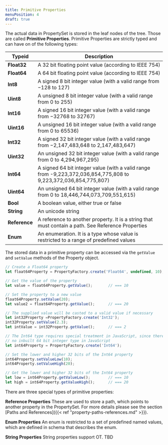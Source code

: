 ```yaml
---
title: Primitive Properties
menuPosition: 4
draft: true
---
```


The actual data in PropertySet is stored in the leaf nodes of the tree. Those are called **Primitive Properties**.
Primitive Properties are strictly typed and can have on of the following types:


|    Typeid     |  Description  |
|---------------|---------------|
| **Float32**   |   A 32 bit floating point value (according to IEEE 754) |
| **Float64**   |  A 64 bit floating point value (according to IEEE 754) |
| **Int8**      | A signed 8 bit integer value (with a valid range from −128 to 127) |
| **Uint8**     | A unsigned 8 bit integer value (with a valid range from 0 to 255) |
| **Int16**     | A signed 16 bit integer value (with a valid range from −32768 to 32767) |
| **Uint16**    | A unsigned 16 bit integer value (with a valid range from 0 to 65536) |
| **Int32**     | A signed 32 bit integer value (with a valid range from −2,147,483,648 to 2,147,483,647) |
| **Uint32**    | An unsigned 32 bit integer value (with a valid range from 0 to 4,294,967,295) |
| **Int64**     | A signed 64 bit integer value (with a valid range from -9,223,372,036,854,775,808 to 9,223,372,036,854,775,807) |
| **Uint64**    | An unsigned 64 bit integer value (with a valid range from 0 to 18,446,744,073,709,551,615) |
| **Bool**      | A boolean value, either true or false |
| **String**    | An unicode string |
| **Reference** | A reference to another property. It is a string that must contain a path. See Reference Properties |
| **Enum**      | An enumeration. It is a type whose value is restricted to a range of predefined values |


The stored data in a primitive property can be accessed via the ``getValue`` and ``setValue`` methods of the
Property object.

```javascript
// Create a Float64 property
let float64Property = PropertyFactory.create('Float64', undefined, 10);

// Get the value of the property
let value = float64Property.getValue();       // === 10

// Set the property to a new value
float64Property.setValue(20);
let value2 = float64Property.getValue();      // === 20

// The supplied value will be casted to a valid value if necessary
let int32Property =PropertyFactory.create('Int32');
int32Property.setValue(2.3);
let intValue = int32Property.getValue();      // === 2

// The Int64 type requires special treatment in JavaScript, since there is
// no inbuilt 64 bit integer type in JavaScript
let int64Property = PropertyFactory.create('Int64');

// Set the lower and higher 32 bits of the Int64 property
int64Property.setValueLow(10);
int64Property.setValueHigh(20);

// Get the lower and higher 32 bits of the Int64 property
let low = int64Property.getValueLow();        // === 10
let high = int64Property.getValueHigh();      // === 20
```

There are three special types of primitive properties:

**Reference Properties**
  These are used to store a path, which points to another property in the PropertySet. For more details please see the
  section [Paths and References]({{< ref "property-paths-references.md" >}}).

**Enum Properties**
  An enum is restricted to a set of predefined named values, which are defined in schema that describes the enum.

**String Properties**
  String properties support OT. TBD
